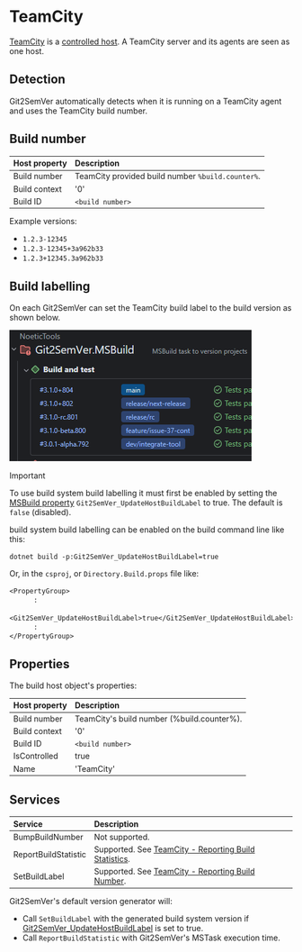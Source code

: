 ﻿---
uid: teamcity
---

# TeamCity

[TeamCity](https://www.jetbrains.com/teamcity/) is a [controlled host](xref:glossary#controlled-host). A TeamCity server and its agents are seen as one host.

## Detection

Git2SemVer automatically detects when it is running on a TeamCity agent and uses the TeamCity build number.

## Build number

| Host property | Description  |
|:--            |:--           |
| Build number  | TeamCity provided build number `%build.counter%`. |
| Build context | '0'          |
| Build ID      | `<build number>`  |

Example versions: 
* `1.2.3-12345`
* `1.2.3-12345+3a962b33`
* `1.2.3+12345.3a962b33`

## Build labelling

On each Git2SemVer can set the TeamCity build label to the build version as shown below.

![TeamCity build labeling example](../../../../Images/TeamCity-BuildLabels.png "TeamCity build labeling")

> [!IMPORTANT]
> To use build system build labelling it must first be enabled by setting the [MSBuild property](xref:msbuild-properties) `Git2SemVer_UpdateHostBuildLabel` to true.
> The default is `false` (disabled).

build system build labelling can be enabled on the build command line like this:

```
dotnet build -p:Git2SemVer_UpdateHostBuildLabel=true
```

Or, in the `csproj`, or `Directory.Build.props` file like:

```
<PropertyGroup>
      :
  <Git2SemVer_UpdateHostBuildLabel>true</Git2SemVer_UpdateHostBuildLabel>
      :
</PropertyGroup>
```

## Properties

The build host object's properties:

| Host property | Description      |
|:--            |:--               |
| Build number  | TeamCity's build number (%build.counter%). |
| Build context | '0'              |
| Build ID      | `<build number>` |
| IsControlled  | true             |
| Name          | 'TeamCity'       |

## Services

| Service               | Description     |
|:--                    |:--              |
| BumpBuildNumber       | Not supported.  |
| ReportBuildStatistic  | Supported. See [TeamCity - Reporting Build Statistics](https://www.jetbrains.com/help/teamcity/service-messages.html#Reporting+Build+Statistics). |
| SetBuildLabel         | Supported. See [TeamCity - Reporting Build Number](https://www.jetbrains.com/help/teamcity/service-messages.html#Reporting+Build+Number). |

Git2SemVer's default version generator will:

* Call `SetBuildLabel` with the generated build system version if [Git2SemVer_UpdateHostBuildLabel](xref:msbuild-properties##inputs) is set to true.
* Call `ReportBuildStatistic` with Git2SemVer's MSTask execution time.